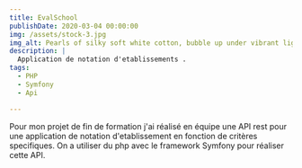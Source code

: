 ```yaml
---
title: EvalSchool
publishDate: 2020-03-04 00:00:00
img: /assets/stock-3.jpg
img_alt: Pearls of silky soft white cotton, bubble up under vibrant lighting
description: |
  Application de notation d'etablissements . 
tags:
  - PHP
  - Symfony
  - Api

---
```

Pour mon projet de fin de formation j'ai réalisé en équipe une API rest pour une application de notation d'etablissement en fonction de critères specifiques. On a utiliser du php avec le framework Symfony pour réaliser cette API. 

